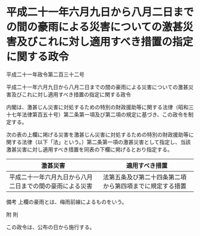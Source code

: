 # 平成二十一年六月九日から八月二日までの間の豪雨による災害についての激甚災害及びこれに対し適用すべき措置の指定に関する政令

平成二十一年政令第二百三十二号

平成二十一年六月九日から八月二日までの間の豪雨による災害についての激甚災害及びこれに対し適用すべき措置の指定に関する政令

内閣は、激甚じん災害に対処するための特別の財政援助等に関する法律（昭和三十七年法律第百五十号）第二条第一項及び第二項の規定に基づき、この政令を制定する。

次の表の上欄に掲げる災害を激甚じん災害に対処するための特別の財政援助等に関する法律（以下「法」という。）第二条第一項の激甚災害として指定し、当該激甚災害に対し適用すべき措置を同表の下欄に掲げるとおり指定する。

激甚災害 | 適用すべき措置  
---|---  
平成二十一年六月九日から八月二日までの間の豪雨による災害 | 法第五条及び第二十四条第二項から第四項までに規定する措置  
備考 上欄の豪雨とは、梅雨前線によるものをいう。  
  
附 則

この政令は、公布の日から施行する。
